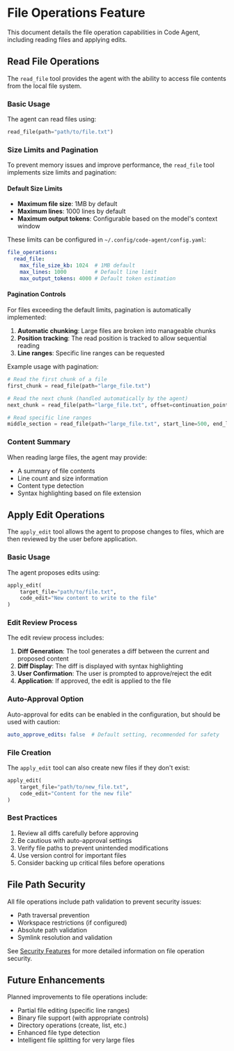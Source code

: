 # File Operations Feature

This document details the file operation capabilities in Code Agent, including reading files and applying edits.

## Read File Operations

The `read_file` tool provides the agent with the ability to access file contents from the local file system.

### Basic Usage

The agent can read files using:

```python
read_file(path="path/to/file.txt")
```

### Size Limits and Pagination

To prevent memory issues and improve performance, the `read_file` tool implements size limits and pagination:

#### Default Size Limits

- **Maximum file size**: 1MB by default
- **Maximum lines**: 1000 lines by default
- **Maximum output tokens**: Configurable based on the model's context window

These limits can be configured in `~/.config/code-agent/config.yaml`:

```yaml
file_operations:
  read_file:
    max_file_size_kb: 1024  # 1MB default
    max_lines: 1000         # Default line limit
    max_output_tokens: 4000 # Default token estimation
```

#### Pagination Controls

For files exceeding the default limits, pagination is automatically implemented:

1. **Automatic chunking**: Large files are broken into manageable chunks
2. **Position tracking**: The read position is tracked to allow sequential reading
3. **Line ranges**: Specific line ranges can be requested

Example usage with pagination:

```python
# Read the first chunk of a file
first_chunk = read_file(path="large_file.txt")

# Read the next chunk (handled automatically by the agent)
next_chunk = read_file(path="large_file.txt", offset=continuation_point)

# Read specific line ranges
middle_section = read_file(path="large_file.txt", start_line=500, end_line=600)
```

### Content Summary

When reading large files, the agent may provide:

- A summary of file contents
- Line count and size information
- Content type detection
- Syntax highlighting based on file extension

## Apply Edit Operations

The `apply_edit` tool allows the agent to propose changes to files, which are then reviewed by the user before application.

### Basic Usage

The agent proposes edits using:

```python
apply_edit(
    target_file="path/to/file.txt",
    code_edit="New content to write to the file"
)
```

### Edit Review Process

The edit review process includes:

1. **Diff Generation**: The tool generates a diff between the current and proposed content
2. **Diff Display**: The diff is displayed with syntax highlighting
3. **User Confirmation**: The user is prompted to approve/reject the edit
4. **Application**: If approved, the edit is applied to the file

### Auto-Approval Option

Auto-approval for edits can be enabled in the configuration, but should be used with caution:

```yaml
auto_approve_edits: false  # Default setting, recommended for safety
```

### File Creation

The `apply_edit` tool can also create new files if they don't exist:

```python
apply_edit(
    target_file="path/to/new_file.txt",
    code_edit="Content for the new file"
)
```

### Best Practices

1. Review all diffs carefully before approving
2. Be cautious with auto-approval settings
3. Verify file paths to prevent unintended modifications
4. Use version control for important files
5. Consider backing up critical files before operations

## File Path Security

All file operations include path validation to prevent security issues:

- Path traversal prevention
- Workspace restrictions (if configured)
- Absolute path validation
- Symlink resolution and validation

See [Security Features](feature_security.md) for more detailed information on file operation security.

## Future Enhancements

Planned improvements to file operations include:

- Partial file editing (specific line ranges)
- Binary file support (with appropriate controls)
- Directory operations (create, list, etc.)
- Enhanced file type detection
- Intelligent file splitting for very large files
